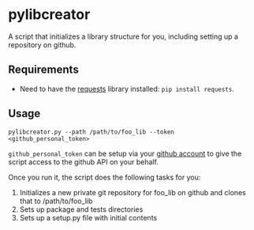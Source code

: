 # pylibcreator

A script that initializes a library structure for you, including setting up a repository on github.

## Requirements

* Need to have the [requests](http://docs.python-requests.org/en/latest/) library installed: `pip install requests`.

## Usage

```
pylibcreator.py --path /path/to/foo_lib --token <github_personal_token>
```

`github_personal_token` can be setup via your [github account](https://github.com/blog/1509-personal-api-tokens) to give the script access to the github API on your behalf. 

Once you run it, the script does the following tasks for you:
1) Initializes a new private git repository for foo_lib on github and clones that to /path/to/foo_lib
2) Sets up package and tests directories 
3) Sets up a setup.py file with initial contents
